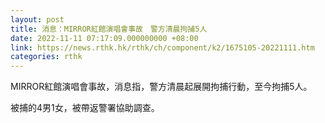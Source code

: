 ```yaml
---
layout: post
title: 消息：MIRROR紅館演唱會事故　警方清晨拘捕5人
date: 2022-11-11 07:17:09.000000000 +08:00
link: https://news.rthk.hk/rthk/ch/component/k2/1675105-20221111.htm
categories: rthk
---
```


MIRROR紅館演唱會事故，消息指，警方清晨起展開拘捕行動，至今拘捕5人。

被捕的4男1女，被帶返警署協助調查。
